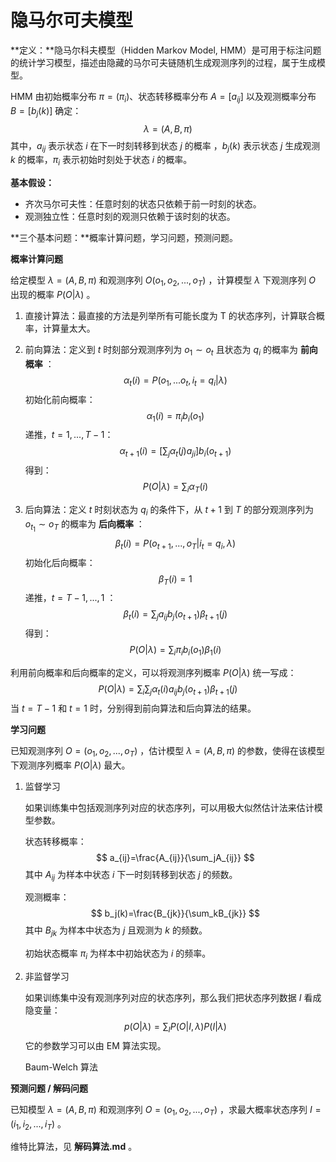 # 隐马尔可夫模型

**定义：**隐马尔科夫模型（Hidden Markov Model, HMM）是可用于标注问题的统计学习模型，描述由隐藏的马尔可夫链随机生成观测序列的过程，属于生成模型。

HMM 由初始概率分布 $\pi=(\pi_i)$、状态转移概率分布 $A=[a_{ij}]$ 以及观测概率分布 $B=[b_j(k)]$ 确定：
$$
\lambda=(A,B,\pi)
$$
其中，$a_{ij}$ 表示状态 $i$ 在下一时刻转移到状态 $j$ 的概率 ，$b_j(k)$ 表示状态 $j$ 生成观测 $k$ 的概率，$\pi_i$ 表示初始时刻处于状态 $i$ 的概率。

**基本假设：**

+ 齐次马尔可夫性：任意时刻的状态只依赖于前一时刻的状态。
+ 观测独立性：任意时刻的观测只依赖于该时刻的状态。



**三个基本问题：**概率计算问题，学习问题，预测问题。

**概率计算问题**

给定模型 $\lambda=(A,B,\pi)$ 和观测序列 $O(o_1,o_2,...,o_T)$ ，计算模型 $\lambda$ 下观测序列 $O$ 出现的概率 $P(O|\lambda)$ 。

1. 直接计算法：最直接的方法是列举所有可能长度为 T 的状态序列，计算联合概率，计算量太大。

2. 前向算法：定义到 $t$ 时刻部分观测序列为 $o_1\sim o_t$ 且状态为 $q_i$ 的概率为 **前向概率** ：
   $$
   \alpha_t(i)=P(o_1,...o_t,i_t=q_i|\lambda)
   $$
   初始化前向概率：
   $$
   \alpha_1(i)=\pi_ib_i(o_1)
   $$
   递推，$t = 1,...,T-1$：
   $$
   \alpha_{t+1}(i)=\left[ \sum_j\alpha_t(j)a_{ji} \right] b_i(o_{t+1})
   $$
   得到：
   $$
   P(O|\lambda)=\sum_i\alpha_T(i)
   $$

3. 后向算法：定义 $t$ 时刻状态为 $q_i$ 的条件下，从 $t+1$ 到 $T$ 的部分观测序列为 $o_{t_1}\sim o_T$ 的概率为 **后向概率** ：
   $$
   \beta_t(i)=P(o_{t+1},...,o_T|i_t=q_i,\lambda)
   $$
   初始化后向概率：
   $$
   \beta_T(i)=1
   $$
   递推，$t=T-1,...,1$ ：
   $$
   \beta_t(i)=\sum_ja_{ij}b_j(o_{t+1})\beta_{t+1}(j)
   $$
   得到：
   $$
   P(O|\lambda)=\sum_i\pi_ib_i(o_1)\beta_1(i)
   $$

利用前向概率和后向概率的定义，可以将观测序列概率 $P(O|\lambda)$ 统一写成：
$$
P(O|\lambda)=\sum_i\sum_j\alpha_t(i)a_{ij}b_j(o_{t+1})\beta_{t+1}(j)
$$
当 $t=T-1$ 和 $t=1$ 时，分别得到前向算法和后向算法的结果。



**学习问题** 

已知观测序列 $O=(o_1,o_2,...,o_T)$ ，估计模型 $\lambda=(A,B,\pi)$ 的参数，使得在该模型下观测序列概率 $P(O|\lambda)$ 最大。

1. 监督学习

   如果训练集中包括观测序列对应的状态序列，可以用极大似然估计法来估计模型参数。

   状态转移概率：
   $$
   a_{ij}=\frac{A_{ij}}{\sum_jA_{ij}}
   $$
   其中 $A_{ij}$ 为样本中状态 $i$ 下一时刻转移到状态 $j$ 的频数。

   观测概率：
   $$
   b_j(k)=\frac{B_{jk}}{\sum_kB_{jk}}
   $$
   其中 $B_{jk}$ 为样本中状态为 $j$ 且观测为 $k$ 的频数。

   初始状态概率 $\pi_i$ 为样本中初始状态为 $i$ 的频率。

2. 非监督学习

   如果训练集中没有观测序列对应的状态序列，那么我们把状态序列数据 $I$ 看成隐变量：
   $$
   p(O|\lambda)=\sum_IP(O|I,\lambda)P(I|\lambda)
   $$
   它的参数学习可以由 EM 算法实现。

   Baum-Welch 算法



**预测问题 / 解码问题** 

已知模型 $\lambda=(A,B,\pi)$ 和观测序列 $O=(o_1,o_2,...,o_T)$ ，求最大概率状态序列 $I=(i_1,i_2,...,i_T)$ 。

维特比算法，见 **解码算法.md** 。